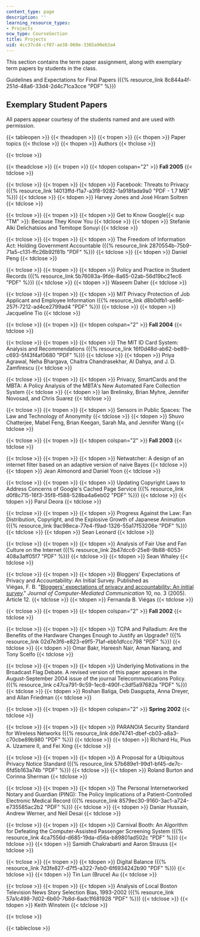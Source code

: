```yaml
---
content_type: page
description: ''
learning_resource_types:
- Projects
ocw_type: CourseSection
title: Projects
uid: 4cc37cd4-cf07-ae38-060e-3365a90eb3a4
---
```


This section contains the term paper assignment, along with exemplary term papers by students in the class.

Guidelines and Expectations for Final Papers ({{% resource_link 8c844a4f-251d-48a6-33d4-2d4c71ca3cce "PDF" %}})

Exemplary Student Papers
------------------------

All papers appear courtesy of the students named and are used with permission.

{{< tableopen >}}
{{< theadopen >}}
{{< tropen >}}
{{< thopen >}}
Paper topics
{{< thclose >}}
{{< thopen >}}
Authors
{{< thclose >}}

{{< trclose >}}

{{< theadclose >}}
{{< tropen >}}
{{< tdopen colspan="2" >}}
**Fall 2005**
{{< tdclose >}}

{{< trclose >}}
{{< tropen >}}
{{< tdopen >}}
Facebook: Threats to Privacy ({{% resource_link 14013ffd-f1a7-a3f8-9282-1a918fada9a0 "PDF - 1.7 MB" %}})
{{< tdclose >}}
{{< tdopen >}}
Harvey Jones and José Hiram Soltren
{{< tdclose >}}

{{< trclose >}}
{{< tropen >}}
{{< tdopen >}}
Get to Know Google{{< sup "TM" >}}: Because They Know You
{{< tdclose >}}
{{< tdopen >}}
Stefanie Alki Delichatsios and Temitope Sonuyi
{{< tdclose >}}

{{< trclose >}}
{{< tropen >}}
{{< tdopen >}}
The Freedom of Information Act: Holding Government Accountable ({{% resource_link 2870554b-75b9-71a5-c131-ffc26b92f81b "PDF" %}})
{{< tdclose >}}
{{< tdopen >}}
Daniel Peng
{{< tdclose >}}

{{< trclose >}}
{{< tropen >}}
{{< tdopen >}}
Policy and Practice in Student Records ({{% resource_link 5b76083a-9fde-8a65-02ab-56d19bc21ec6 "PDF" %}})
{{< tdclose >}}
{{< tdopen >}}
Waseem Daher
{{< tdclose >}}

{{< trclose >}}
{{< tropen >}}
{{< tdopen >}}
MIT Privacy Protection of Job Applicant and Employee Information ({{% resource_link d8b0dfb1-ae86-257f-7212-ad4ce2799ad4 "PDF" %}})
{{< tdclose >}}
{{< tdopen >}}
Jacqueline Tio
{{< tdclose >}}

{{< trclose >}}
{{< tropen >}}
{{< tdopen colspan="2" >}}
**Fall 2004**
{{< tdclose >}}

{{< trclose >}}
{{< tropen >}}
{{< tdopen >}}
The MIT ID Card System: Analysis and Recommendations ({{% resource_link 16f0d48d-ab62-be89-c693-5f43f4af0680 "PDF" %}})
{{< tdclose >}}
{{< tdopen >}}
Priya Agrawal, Neha Bhargava, Chaitra Chandrasekhar, Al Dahya, and J. D. Zamfirescu
{{< tdclose >}}

{{< trclose >}}
{{< tropen >}}
{{< tdopen >}}
Privacy, SmartCards and the MBTA: A Policy Analysis of the MBTA's New Automated Fare Collection System
{{< tdclose >}}
{{< tdopen >}}
Ian Brelinsky, Brian Myhre, Jennifer Novosad, and Chris Suarez
{{< tdclose >}}

{{< trclose >}}
{{< tropen >}}
{{< tdopen >}}
Sensors in Public Spaces: The Law and Technology of Anonymity
{{< tdclose >}}
{{< tdopen >}}
Shuvo Chatterjee, Mabel Feng, Brian Keegan, Sarah Ma, and Jennifer Wang
{{< tdclose >}}

{{< trclose >}}
{{< tropen >}}
{{< tdopen colspan="2" >}}
**Fall 2003**
{{< tdclose >}}

{{< trclose >}}
{{< tropen >}}
{{< tdopen >}}
Netwatcher: A design of an internet filter based on an adaptive version of naive Bayes
{{< tdclose >}}
{{< tdopen >}}
Jean Almonord and Daniel Yoon
{{< tdclose >}}

{{< trclose >}}
{{< tropen >}}
{{< tdopen >}}
Updating Copyright Laws to Address Concerns of Google's Cached Page Service ({{% resource_link d0f8c715-16f3-35f8-f588-528ba4a6eb02 "PDF" %}})
{{< tdclose >}}
{{< tdopen >}}
Parul Deora
{{< tdclose >}}

{{< trclose >}}
{{< tropen >}}
{{< tdopen >}}
Progress Against the Law: Fan Distribution, Copyright, and the Explosive Growth of Japanese Animation ({{% resource_link 9ac98eca-77e4-f9ad-1326-55a17f53206e "PDF" %}})
{{< tdclose >}}
{{< tdopen >}}
Sean Leonard
{{< tdclose >}}

{{< trclose >}}
{{< tropen >}}
{{< tdopen >}}
Analysis of Fair Use and Fan Culture on the Internet ({{% resource_link 2b47dcc6-25e8-9b88-6053-408a3aff05f7 "PDF" %}})
{{< tdclose >}}
{{< tdopen >}}
Sean Whaley
{{< tdclose >}}

{{< trclose >}}
{{< tropen >}}
{{< tdopen >}}
Bloggers' Expectations of Privacy and Accountability: An Initial Survey. Published as  
Viégas, F. B. "[Bloggers' expectations of privacy and accountability: An initial survey](http://jcmc.indiana.edu/vol10/issue3/viegas.html)." _Journal of Computer-Mediated Communication_ 10, no. 3 (2005). Article 12.
{{< tdclose >}}
{{< tdopen >}}
Fernanda B. Viégas
{{< tdclose >}}

{{< trclose >}}
{{< tropen >}}
{{< tdopen colspan="2" >}}
**Fall 2002**
{{< tdclose >}}

{{< trclose >}}
{{< tropen >}}
{{< tdopen >}}
TCPA and Palladium: Are the Benefits of the Hardware Changes Enough to Justify an Upgrade? ({{% resource_link 02d7e3f6-e823-e9f5-71af-ebb1dfccc798 "PDF" %}})
{{< tdclose >}}
{{< tdopen >}}
Omar Bakr, Hareesh Nair, Aman Narang, and Tony Scelfo
{{< tdclose >}}

{{< trclose >}}
{{< tropen >}}
{{< tdopen >}}
Underlying Motivations in the Broadcast Flag Debate. A revised version of this paper appears in the August-September 2004 issue of the journal Telecommunications Policy. ({{% resource_link c47ca791-9c59-1ec8-490f-c3df5a97682a "PDF" %}})
{{< tdclose >}}
{{< tdopen >}}
Roshan Baliga, Deb Dasgupta, Anna Dreyer, and Allan Friedman
{{< tdclose >}}

{{< trclose >}}
{{< tropen >}}
{{< tdopen colspan="2" >}}
**Spring 2002**
{{< tdclose >}}

{{< trclose >}}
{{< tropen >}}
{{< tdopen >}}
PARANOIA Security Standard for Wireless Networks ({{% resource_link dde74741-dbef-cb03-a8a3-c70cbe89b980 "PDF" %}})
{{< tdclose >}}
{{< tdopen >}}
Richard Hu, Pius A. Uzamere II, and Fei Xing
{{< tdclose >}}

{{< trclose >}}
{{< tropen >}}
{{< tdopen >}}
A Proposal for a Ubiquitous Privacy Notice Standard ({{% resource_link 57b689e1-99d1-bf45-de7c-6fd5b163a74b "PDF" %}})
{{< tdclose >}}
{{< tdopen >}}
Roland Burton and Corinna Sherman
{{< tdclose >}}

{{< trclose >}}
{{< tropen >}}
{{< tdopen >}}
The Personal Internetworked Notary and Guardian (PING): The Policy Implications of a Patient-Controlled Electronic Medical Record ({{% resource_link 8579ec30-9160-3ac1-a724-e735585ac2b2 "PDF" %}})
{{< tdclose >}}
{{< tdopen >}}
Daniar Hussain, Andrew Werner, and Neil Desai
{{< tdclose >}}

{{< trclose >}}
{{< tropen >}}
{{< tdopen >}}
Carnival Booth: An Algorithm for Defeating the Computer-Assisted Passenger Screening System ({{% resource_link 4ca7556d-d685-19da-d56a-b89801ad502c "PDF" %}})
{{< tdclose >}}
{{< tdopen >}}
Samidh Chakrabarti and Aaron Strauss
{{< tdclose >}}

{{< trclose >}}
{{< tropen >}}
{{< tdopen >}}
Digital Balance ({{% resource_link 7d3fe827-d7f5-a322-7eb0-6f6934242b90 "PDF" %}})
{{< tdclose >}}
{{< tdopen >}}
Tin Lun (Bruce) Au
{{< tdclose >}}

{{< trclose >}}
{{< tropen >}}
{{< tdopen >}}
Analysis of Local Boston Television News Story Selection Bias, 1993-2002 ({{% resource_link 57a1c498-7d02-6b60-7b8d-6adc1f681928 "PDF" %}})
{{< tdclose >}}
{{< tdopen >}}
Keith Winstein
{{< tdclose >}}

{{< trclose >}}

{{< tableclose >}}